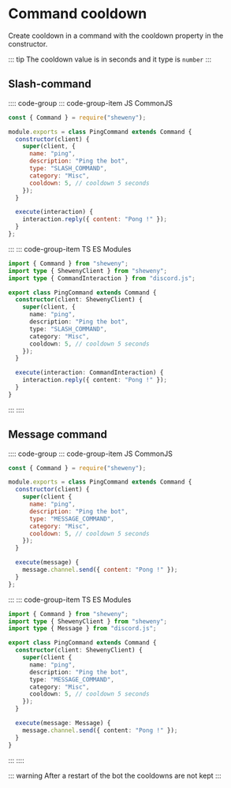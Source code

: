 # Command cooldown

Create cooldown in a command with the cooldown property in the constructor.

::: tip
The cooldown value is in seconds and it type is `number`
:::

## Slash-command

:::: code-group
::: code-group-item JS CommonJS

```js
const { Command } = require("sheweny");

module.exports = class PingCommand extends Command {
  constructor(client) {
    super(client, {
      name: "ping",
      description: "Ping the bot",
      type: "SLASH_COMMAND",
      category: "Misc",
      cooldown: 5, // cooldown 5 seconds
    });
  }

  execute(interaction) {
    interaction.reply({ content: "Pong !" });
  }
};
```

:::
::: code-group-item TS ES Modules

```ts
import { Command } from "sheweny";
import type { ShewenyClient } from "sheweny";
import type { CommandInteraction } from "discord.js";

export class PingCommand extends Command {
  constructor(client: ShewenyClient) {
    super(client, {
      name: "ping",
      description: "Ping the bot",
      type: "SLASH_COMMAND",
      category: "Misc",
      cooldown: 5, // cooldown 5 seconds
    });
  }

  execute(interaction: CommandInteraction) {
    interaction.reply({ content: "Pong !" });
  }
}
```

:::
::::

## Message command

:::: code-group
::: code-group-item JS CommonJS

```js
const { Command } = require("sheweny");

module.exports = class PingCommand extends Command {
  constructor(client) {
    super(client {
      name: "ping",
      description: "Ping the bot",
      type: "MESSAGE_COMMAND",
      category: "Misc",
      cooldown: 5, // cooldown 5 seconds
    });
  }

  execute(message) {
    message.channel.send({ content: "Pong !" });
  }
};
```

:::
::: code-group-item TS ES Modules

```ts
import { Command } from "sheweny";
import type { ShewenyClient } from "sheweny";
import type { Message } from "discord.js";

export class PingCommand extends Command {
  constructor(client: ShewenyClient) {
    super(client {
      name: "ping",
      description: "Ping the bot",
      type: "MESSAGE_COMMAND",
      category: "Misc",
      cooldown: 5, // cooldown 5 seconds
    });
  }

  execute(message: Message) {
    message.channel.send({ content: "Pong !" });
  }
}
```

:::
::::

::: warning
After a restart of the bot the cooldowns are not kept
:::
